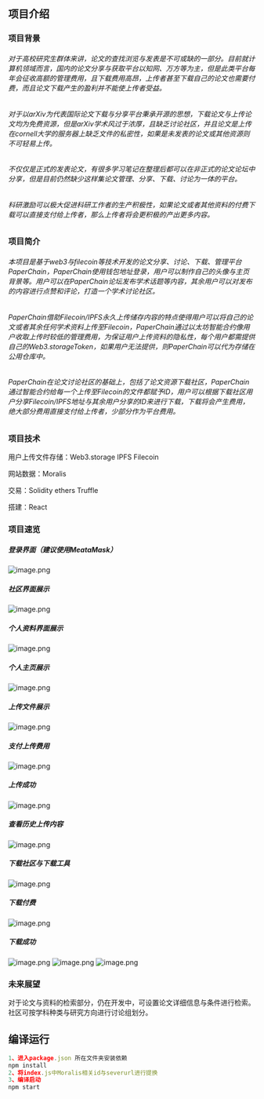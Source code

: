 ## 项目介绍
### 项目背景
  ###### 对于高校研究生群体来讲，论文的查找浏览与发表是不可或缺的一部分。目前就计算机领域而言，国内的论文分享与获取平台以知网、万方等为主，但是此类平台每年会征收高额的管理费用，且下载费用高昂，上传者甚至下载自己的论文也需要付费，而且论文下载产生的盈利并不能使上传者受益。
  
  ###### 对于以arXiv为代表国际论文下载与分享平台秉承开源的思想，下载论文与上传论文均为免费资源，但是arXiv学术风过于浓厚，且缺乏讨论社区，并且论文是上传在cornell大学的服务器上缺乏文件的私密性，如果是未发表的论文或其他资源则不可轻易上传。
  
  ###### 不仅仅是正式的发表论文，有很多学习笔记在整理后都可以在非正式的论文论坛中分享，但是目前仍然缺少这样集论文管理、分享、下载、讨论为一体的平台。
  
  ###### 科研激励可以极大促进科研工作者的生产积极性，如果论文或者其他资料的付费下载可以直接支付给上传者，那么上传者将会更积极的产出更多内容。
### 项目简介
  ###### 本项目是基于web3与filecoin等技术开发的论文分享、讨论、下载、管理平台PaperChain，PaperChain使用钱包地址登录，用户可以制作自己的头像与主页背景等。用户可以在PaperChain论坛发布学术话题等内容，其余用户可以对发布的内容进行点赞和评论，打造一个学术讨论社区。
  
  ###### PaperChain借助Filecoin/IPFS永久上传储存内容的特点使得用户可以将自己的论文或者其余任何学术资料上传至Filecoin，PaperChain通过以太坊智能合约像用户收取上传时较低的管理费用，为保证用户上传资料的隐私性，每个用户都需提供自己的Web3.storageToken，如果用户无法提供，则PaperChain可以代为存储在公用仓库中。
  
  ###### PaperChain在论文讨论社区的基础上，包括了论文资源下载社区，PaperChain通过智能合约给每一个上传至Filecoin的文件都赋予ID，用户可以根据下载社区用户分享Filecoin/IPFS地址与其余用户分享的ID来进行下载，下载将会产生费用，绝大部分费用直接支付给上传者，少部分作为平台费用。
### 项目技术
用户上传文件存储：Web3.storage IPFS Filecoin

网站数据：Moralis

交易：Solidity ethers Truffle

搭建：React 
### 项目速览
##### 登录界面（建议使用MeataMask）
![image.png](https://cdn.nlark.com/yuque/0/2022/png/26756779/1658287823881-0da5c374-1379-40ff-a43b-a00fa1a97ffd.png#clientId=ub2c0a0d2-a0e8-4&crop=0&crop=0&crop=1&crop=1&from=paste&height=422&id=uaaa1bc50&margin=%5Bobject%20Object%5D&name=image.png&originHeight=1428&originWidth=2285&originalType=binary&ratio=1&rotation=0&showTitle=false&size=121048&status=done&style=none&taskId=u88d82ca4-5971-40a9-9a56-a43768f8087&title=&width=676)
##### 社区界面展示
![image.png](https://cdn.nlark.com/yuque/0/2022/png/26756779/1658288149819-dac453bd-291c-48c7-af23-f9f275a68ea3.png#clientId=ub2c0a0d2-a0e8-4&crop=0&crop=0&crop=1&crop=1&from=paste&height=354&id=u54ddc9f8&margin=%5Bobject%20Object%5D&name=image.png&originHeight=1342&originWidth=2443&originalType=binary&ratio=1&rotation=0&showTitle=false&size=648610&status=done&style=none&taskId=u430efedf-0965-4905-896c-c94aa072ded&title=&width=645)
##### 个人资料界面展示
![image.png](https://cdn.nlark.com/yuque/0/2022/png/26756779/1658288226017-435af5ce-c166-4aab-a6ec-3f6450b10b24.png#clientId=ub2c0a0d2-a0e8-4&crop=0&crop=0&crop=1&crop=1&from=paste&height=423&id=u3920082f&margin=%5Bobject%20Object%5D&name=image.png&originHeight=1284&originWidth=1895&originalType=binary&ratio=1&rotation=0&showTitle=false&size=853543&status=done&style=none&taskId=ubd7808d8-fd61-4df9-ae58-67facccc611&title=&width=624)
##### 个人主页展示
![image.png](https://cdn.nlark.com/yuque/0/2022/png/26756779/1658288836436-b530c013-61da-47bf-9ccc-301359376aea.png#clientId=ub2c0a0d2-a0e8-4&crop=0&crop=0&crop=1&crop=1&from=paste&height=394&id=u921d812b&margin=%5Bobject%20Object%5D&name=image.png&originHeight=1291&originWidth=2032&originalType=binary&ratio=1&rotation=0&showTitle=false&size=1178772&status=done&style=none&taskId=u5239bb3e-70e1-47a9-add2-0c3e019ae68&title=&width=620)
##### 上传文件展示
![image.png](https://cdn.nlark.com/yuque/0/2022/png/26756779/1658288993204-2b104680-cb45-4fe3-9143-29b52744d954.png#clientId=ub2c0a0d2-a0e8-4&crop=0&crop=0&crop=1&crop=1&from=paste&height=399&id=uae1de07d&margin=%5Bobject%20Object%5D&name=image.png&originHeight=1310&originWidth=2030&originalType=binary&ratio=1&rotation=0&showTitle=false&size=481063&status=done&style=none&taskId=u2091800e-50e1-4cac-9184-712c784696d&title=&width=619)
##### 支付上传费用
![image.png](https://cdn.nlark.com/yuque/0/2022/png/26756779/1658289037146-ad5881a4-5fbc-4cee-a45c-8087cbce26f2.png#clientId=ub2c0a0d2-a0e8-4&crop=0&crop=0&crop=1&crop=1&from=paste&height=375&id=u62c3924a&margin=%5Bobject%20Object%5D&name=image.png&originHeight=1304&originWidth=2265&originalType=binary&ratio=1&rotation=0&showTitle=false&size=427966&status=done&style=none&taskId=ueadc2b06-d08b-4811-9326-9ddd713af78&title=&width=652)
##### 上传成功
![image.png](https://cdn.nlark.com/yuque/0/2022/png/26756779/1658289125120-f2ddb8ac-eb89-4df9-be9f-4b5b7d9ff0d7.png#clientId=ub2c0a0d2-a0e8-4&crop=0&crop=0&crop=1&crop=1&from=paste&height=309&id=u83fd9feb&margin=%5Bobject%20Object%5D&name=image.png&originHeight=1016&originWidth=2130&originalType=binary&ratio=1&rotation=0&showTitle=false&size=226152&status=done&style=none&taskId=u5b54dc38-4522-4fa7-a465-aa5ee9412cc&title=&width=647)
##### 查看历史上传内容
![image.png](https://cdn.nlark.com/yuque/0/2022/png/26756779/1658289166912-45646cf4-06df-42ce-95e1-63dbe24d3486.png#clientId=ub2c0a0d2-a0e8-4&crop=0&crop=0&crop=1&crop=1&from=paste&height=522&id=uad7719d4&margin=%5Bobject%20Object%5D&name=image.png&originHeight=1288&originWidth=1651&originalType=binary&ratio=1&rotation=0&showTitle=false&size=602176&status=done&style=none&taskId=u4ea488c6-d103-48d1-870d-d4734521b9d&title=&width=669)
##### 下载社区与下载工具
![image.png](https://cdn.nlark.com/yuque/0/2022/png/26756779/1658289826964-a2700928-b684-4817-8f82-48f3a3ab162c.png#clientId=ub2c0a0d2-a0e8-4&crop=0&crop=0&crop=1&crop=1&from=paste&height=391&id=ua5647fc3&margin=%5Bobject%20Object%5D&name=image.png&originHeight=1324&originWidth=2258&originalType=binary&ratio=1&rotation=0&showTitle=false&size=509657&status=done&style=none&taskId=uc52acb72-88e8-4866-a379-9b9671e1294&title=&width=667)
##### 下载付费
![image.png](https://cdn.nlark.com/yuque/0/2022/png/26756779/1658289904230-4eb9ea25-50b4-4f30-b727-d060dc0957d1.png#clientId=ub2c0a0d2-a0e8-4&crop=0&crop=0&crop=1&crop=1&from=paste&height=377&id=ub8eee6f5&margin=%5Bobject%20Object%5D&name=image.png&originHeight=1276&originWidth=2296&originalType=binary&ratio=1&rotation=0&showTitle=false&size=460650&status=done&style=none&taskId=u89912af3-73c8-4303-8754-b5d84c7c3f8&title=&width=678)
##### 下载成功
![image.png](https://cdn.nlark.com/yuque/0/2022/png/26756779/1658289965409-21b5d839-e6ce-4fcd-9062-5ec4d759ce14.png#clientId=ub2c0a0d2-a0e8-4&crop=0&crop=0&crop=1&crop=1&from=paste&height=462&id=u250d8ce5&margin=%5Bobject%20Object%5D&name=image.png&originHeight=1274&originWidth=1888&originalType=binary&ratio=1&rotation=0&showTitle=false&size=448957&status=done&style=none&taskId=u17785eea-6b23-4204-ac35-16bab239dae&title=&width=685)
![image.png](https://cdn.nlark.com/yuque/0/2022/png/26756779/1658289984501-71476849-a91c-4ade-85dd-e5e230f8fc60.png#clientId=ub2c0a0d2-a0e8-4&crop=0&crop=0&crop=1&crop=1&from=paste&height=384&id=u64777301&margin=%5Bobject%20Object%5D&name=image.png&originHeight=930&originWidth=1641&originalType=binary&ratio=1&rotation=0&showTitle=false&size=92918&status=done&style=none&taskId=uac944d14-4e7b-4e71-b9a7-c523b37bc82&title=&width=677)
![image.png](https://cdn.nlark.com/yuque/0/2022/png/26756779/1658290018806-878789f3-3651-4fc7-b9bf-4b557bbcc273.png#clientId=ub2c0a0d2-a0e8-4&crop=0&crop=0&crop=1&crop=1&from=paste&height=354&id=u368fdf54&margin=%5Bobject%20Object%5D&name=image.png&originHeight=731&originWidth=637&originalType=binary&ratio=1&rotation=0&showTitle=false&size=43331&status=done&style=none&taskId=u00cd1b9b-37ed-4d6e-9616-0ab18f6f9b6&title=&width=308.8484848484849)


### 未来展望
对于论文与资料的检索部分，仍在开发中，可设置论文详细信息与条件进行检索。
社区可按学科种类与研究方向进行讨论组划分。
## 编译运行
```javascript
1、进入package.json 所在文件夹安装依赖
npm install 
2、将index.js中Moralis相关id与severurl进行提换
3、编译启动
npm start
```
